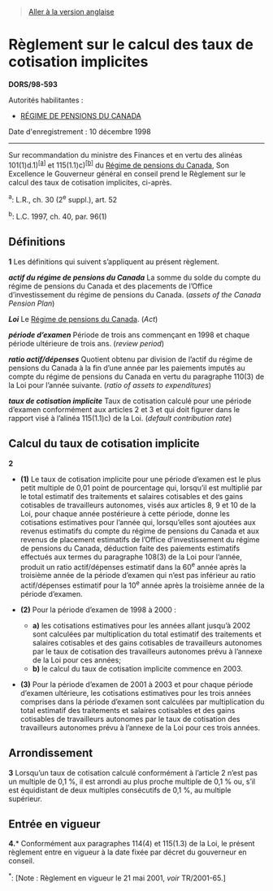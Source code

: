 > [Aller à la version anglaise](/en/Regulations/Statutory%20Orders%20and%20Regulations/98/593.md)

# Règlement sur le calcul des taux de cotisation implicites

**DORS/98-593**

Autorités habilitantes : 
- [RÉGIME DE PENSIONS DU CANADA](/fr/Lois/Lois%20révisées%20du%20Canada/C/C-8.md)

Date d'enregistrement : 10 décembre 1998

----------

Sur recommandation du ministre des Finances et en vertu des alinéas 101(1)d.1)<sup><a href='#nbp_SOR-98-593_f_hq_4009'>[a]</a></sup> et 115(1.1)c)<sup><a href='#nbp_SOR-98-593_f_hq_4010'>[b]</a></sup> du [Régime de pensions du Canada](/fr/Lois/Lois%20révisées%20du%20Canada/C/C-8.md), Son Excellence le Gouverneur général en conseil prend le Règlement sur le calcul des taux de cotisation implicites, ci-après.

<a name='nbp_SOR-98-593_f_hq_4009'><sup>a</sup></a>: L.R., ch. 30 (2<sup>e</sup> suppl.), art. 52<br />

<a name='nbp_SOR-98-593_f_hq_4010'><sup>b</sup></a>: L.C. 1997, ch. 40, par. 96(1)<br />




## Définitions


**1** Les définitions qui suivent s’appliquent au présent règlement.

***actif du régime de pensions du Canada*** La somme du solde du compte du régime de pensions du Canada et des placements de l’Office d’investissement du régime de pensions du Canada. (*assets of the Canada Pension Plan*)

***Loi*** Le [Régime de pensions du Canada](/fr/Lois/Lois%20révisées%20du%20Canada/C/C-8.md). (*Act*)

***période d’examen*** Période de trois ans commençant en 1998 et chaque période ultérieure de trois ans. (*review period*)

***ratio actif/dépenses*** Quotient obtenu par division de l’actif du régime de pensions du Canada à la fin d’une année par les paiements imputés au compte du régime de pensions du Canada en vertu du paragraphe 110(3) de la Loi pour l’année suivante. (*ratio of assets to expenditures*)

***taux de cotisation implicite*** Taux de cotisation calculé pour une période d’examen conformément aux articles 2 et 3 et qui doit figurer dans le rapport visé à l’alinéa 115(1.1)c) de la Loi. (*default contribution rate*)




## Calcul du taux de cotisation implicite


**2** 

- **(1)** Le taux de cotisation implicite pour une période d’examen est le plus petit multiple de 0,01 point de pourcentage qui, lorsqu’il est multiplié par le total estimatif des traitements et salaires cotisables et des gains cotisables de travailleurs autonomes, visés aux articles 8, 9 et 10 de la Loi, pour chaque année postérieure à cette période, donne les cotisations estimatives pour l’année qui, lorsqu’elles sont ajoutées aux revenus estimatifs du compte du régime de pensions du Canada et aux revenus de placement estimatifs de l’Office d’investissement du régime de pensions du Canada, déduction faite des paiements estimatifs effectués aux termes du paragraphe 108(3) de la Loi pour l’année, produit un ratio actif/dépenses estimatif dans la 60<sup>e</sup> année après la troisième année de la période d’examen qui n’est pas inférieur au ratio actif/dépenses estimatif pour la 10<sup>e</sup> année après la troisième année de la période d’examen.

- **(2)** Pour la période d’examen de 1998 à 2000 :
	- **a)** les cotisations estimatives pour les années allant jusqu’à 2002 sont calculées par multiplication du total estimatif des traitements et salaires cotisables et des gains cotisables de travailleurs autonomes par le taux de cotisation des travailleurs autonomes prévu à l’annexe de la Loi pour ces années;
	- **b)** le calcul du taux de cotisation implicite commence en 2003.

- **(3)** Pour la période d’examen de 2001 à 2003 et pour chaque période d’examen ultérieure, les cotisations estimatives pour les trois années comprises dans la période d’examen sont calculées par multiplication du total estimatif des traitements et salaires cotisables et des gains cotisables de travailleurs autonomes par le taux de cotisation des travailleurs autonomes prévu à l’annexe de la Loi pour ces trois années.




## Arrondissement


**3** Lorsqu’un taux de cotisation calculé conformément à l’article 2 n’est pas un multiple de 0,1 %, il est arrondi au plus proche multiple de 0,1 % ou, s’il est équidistant de deux multiples consécutifs de 0,1 %, au multiple supérieur.




## Entrée en vigueur


**4.*** Conformément aux paragraphes 114(4) et 115(1.3) de la Loi, le présent règlement entre en vigueur à la date fixée par décret du gouverneur en conseil.

<sup>*</sup>: [Note : Règlement en vigueur le 21 mai 2001, *voir* TR/2001-65.]<br />


